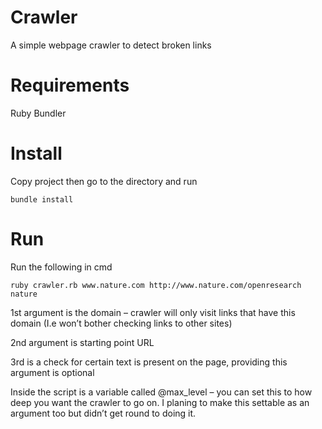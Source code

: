 # Crawler
A simple webpage crawler to detect broken links

# Requirements
Ruby
Bundler

# Install
Copy project then go to the directory and run

    bundle install

# Run
Run the following in cmd

    ruby crawler.rb www.nature.com http://www.nature.com/openresearch nature
    
1st argument is the domain – crawler will only visit links that have this domain (I.e won’t bother checking links to other sites)

2nd argument is starting point URL

3rd is a check for certain text is present on the page, providing this argument is optional

Inside the script is a variable called @max_level – you can set this to how deep you want the crawler to go on. I planing to make this settable as an argument too but didn’t get round to doing it.
